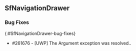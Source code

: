 ## SfNavigationDrawer

### Bug Fixes
{:#SfNavigationDrawer-bug-fixes}

* \#261676 - [UWP] The Argument exception was resolved..
